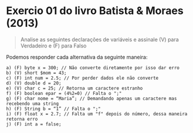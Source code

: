 # Exercio 01 do livro Batista & Moraes (2013)

> Analise as seguintes declarações de variáveis e assinale (V) para Verdadeiro e (F) para Falso

Podemos responder cada alternativa da seguinte maneira:

```
a) (F) byte x = 300; // Não converte diretamente por isso dar erro
b) (V) short $mom = 43;
c) (F) int num = 2.5; // Por perder dados ele não converte
d) (V) double d = 20;
e) (V) char c = 25; // Retorna um caractere estranho
f) (F) boolean epar = (4%2=0) // Falta o ";"
g) (F) char nome = “Maria”; // Demandando apenas um caractere mas recebendo uma string
h) (F) String b = “1” // Falta o ";"
i) (F) float x = 2.7; // Falta um "f" depois do número, dessa maneira retorna erro
j) (F) int a = false;
```
